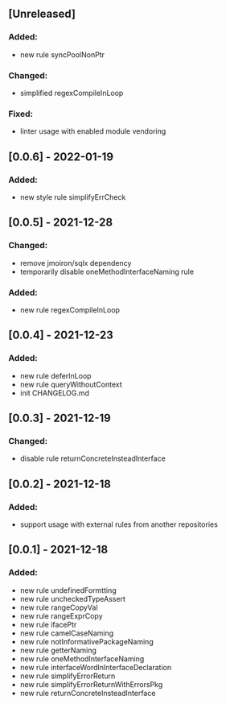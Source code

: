 ## [Unreleased]
### Added:
- new rule syncPoolNonPtr

### Changed:
- simplified regexCompileInLoop

### Fixed:
- linter usage with enabled module vendoring

## [0.0.6] - 2022-01-19
### Added:
- new style rule simplifyErrCheck

## [0.0.5] - 2021-12-28
### Changed:
- remove jmoiron/sqlx dependency
- temporarily disable oneMethodInterfaceNaming rule

### Added:
- new rule regexCompileInLoop

## [0.0.4] - 2021-12-23
### Added:
- new rule deferInLoop
- new rule queryWithoutContext
- init CHANGELOG.md

## [0.0.3] - 2021-12-19
### Changed:
- disable rule returnConcreteInsteadInterface

## [0.0.2] - 2021-12-18
### Added:
- support usage with external rules from another repositories

## [0.0.1] - 2021-12-18
### Added:
- new rule undefinedFormtting
- new rule uncheckedTypeAssert
- new rule rangeCopyVal
- new rule rangeExprCopy
- new rule ifacePtr
- new rule camelCaseNaming
- new rule notInformativePackageNaming
- new rule getterNaming
- new rule oneMethodInterfaceNaming
- new rule interfaceWordInInterfaceDeclaration
- new rule simplifyErrorReturn
- new rule simplifyErrorReturnWithErrorsPkg
- new rule returnConcreteInsteadInterface 
